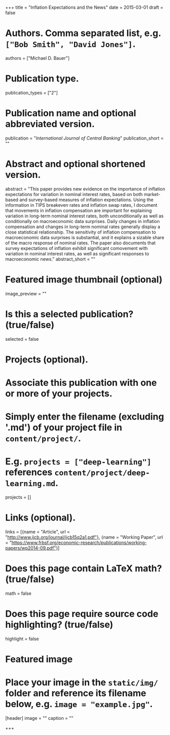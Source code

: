 +++
title = "Inflation Expectations and the News"
date = 2015-03-01
draft = false

# Authors. Comma separated list, e.g. `["Bob Smith", "David Jones"]`.
authors = ["Michael D. Bauer"]

# Publication type.
publication_types = ["2"]

# Publication name and optional abbreviated version.
publication = "*International Journal of Central Banking*"
publication_short = ""

# Abstract and optional shortened version.
abstract = "This paper provides new evidence on the importance of inflation expectations for variation in nominal interest rates, based on both market-based and survey-based measures of inflation expectations. Using the information in TIPS breakeven rates and inflation swap rates, I document that movements in inflation compensation are important for explaining variation in long-term nominal interest rates, both unconditionally as well as conditionally on macroeconomic data surprises. Daily changes in inflation compensation and changes in long-term nominal rates generally display a close statistical relationship. The sensitivity of inflation compensation to macroeconomic data surprises is substantial, and it explains a sizable share of the macro response of nominal rates. The paper also documents that survey expectations of inflation exhibit significant comovement with variation in nominal interest rates, as well as significant responses to macroeconomic news."
abstract_short = ""

# Featured image thumbnail (optional)
image_preview = ""

# Is this a selected publication? (true/false)
selected = false

# Projects (optional).
#   Associate this publication with one or more of your projects.
#   Simply enter the filename (excluding '.md') of your project file in `content/project/`.
#   E.g. `projects = ["deep-learning"]` references `content/project/deep-learning.md`.
projects = []

# Links (optional).
links = [{name = "Article", url = "http://www.ijcb.org/journal/ijcb15q2a1.pdf"},
{name = "Working Paper", url = "https://www.frbsf.org/economic-research/publications/working-papers/wp2014-09.pdf"}]

# Does this page contain LaTeX math? (true/false)
math = false

# Does this page require source code highlighting? (true/false)
highlight = false

# Featured image
# Place your image in the `static/img/` folder and reference its filename below, e.g. `image = "example.jpg"`.
[header]
image = ""
caption = ""

+++
